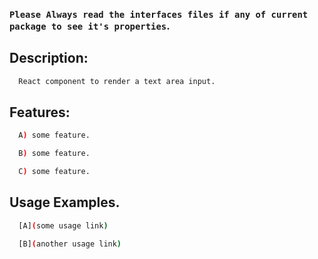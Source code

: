 ### `Please Always read the interfaces files if any of current package to see it's properties`.

## Description:

```sh
  React component to render a text area input.
```

## Features:

```sh
  A) some feature.

  B) some feature.

  C) some feature.
```

## Usage Examples.

```sh
  [A](some usage link)

  [B](another usage link)
```
